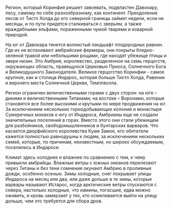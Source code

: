 Регион, который Коринфия решает завоевать, подвластен Давокару, лесу, самому по себе разнообразному, как континент. Преодоление лесов от Тистл Холда до его северной границы займет недели, если не месяцы, и по пути придется сталкиваться с зверьем, а также враждебными эльфами, пораженными чумой тварями и коварной природой.

На юг от Давокара тянется волнистый ландшафт плодородных равнин. Где их не вспахивают амбрийские фермеры, они покрыты бледно-зеленой травой или небольшими рощами, где находят убежище птицы и звери низин. Это Амбрия, королевство, разделенное на семь герцогств, окружающих область, правящуюся Церковью Приоса, Солнечного Бога и Великодушного Законодателя. Великое герцогство Коринфии - самое крупное, как и столица Индарос, которая больше Тистл Холда, Равении и верхнего места Солнечной Церкви, Темплволла.

Регион ограничен величественными горами с двух сторон: на юге – дикими и величественными Титанами; на востоке – Воронами, которые становятся все более высокими и крутыми по мере продвижения на юг. За исключением нескольких горнодобывающих колоний и монастыря Сумеречных монахов к югу от Индароса, Амбрианы еще не создали значительных поселений в горах. Вместо этого они стали убежищем для разбойников, свободомышленников и бунтарских варваров. Что касается дворфийского королевства Куам Замок, его обитатели кажется полностью равнодушны к людям, за исключением нескольких семей, которые, по причинам, неизвестным, но широко обсуждаемым, поселились в Индаросе.

Климат здесь холоднее и влажнее по сравнению с тем, к чему привыкли амбрийцы. Влажные ветры с южных океанов перелезают через Титаны и без тени сомнения окунают Амбрию в проливные дожди, особенно осенью. Зимы холодные, снег покрывает улицы Индароса на месяц или два, или даже дольше в те зимы, которые варвары называют Истарос, когда арктические ветры спускаются с севера, настолько холодные, что камины, погасшие, едва можно оживить, и кровь замерзает у тех, кто осмеливается выйти на улицу дольше, чем это требуется для сбора дров.
